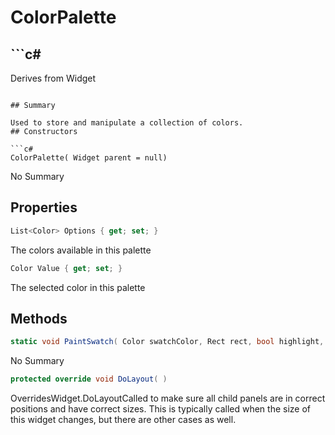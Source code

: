 # ColorPalette

## ```c#
Derives from Widget
```

## Summary

Used to store and manipulate a collection of colors.
## Constructors

```c#
ColorPalette( Widget parent = null) 
```
No Summary
## Properties

```c#
List<Color> Options { get; set; } 
```
The colors available in this palette
```c#
Color Value { get; set; } 
```
The selected color in this palette
## Methods

```c#
static void PaintSwatch( Color swatchColor, Rect rect, bool highlight, float radius = 4, bool disabled = false) 
```
No Summary
```c#
protected override void DoLayout( ) 
```
OverridesWidget.DoLayoutCalled to make sure all child panels are in correct positions and have correct sizes.
This is typically called when the size of this widget changes, but there are other cases as well.
